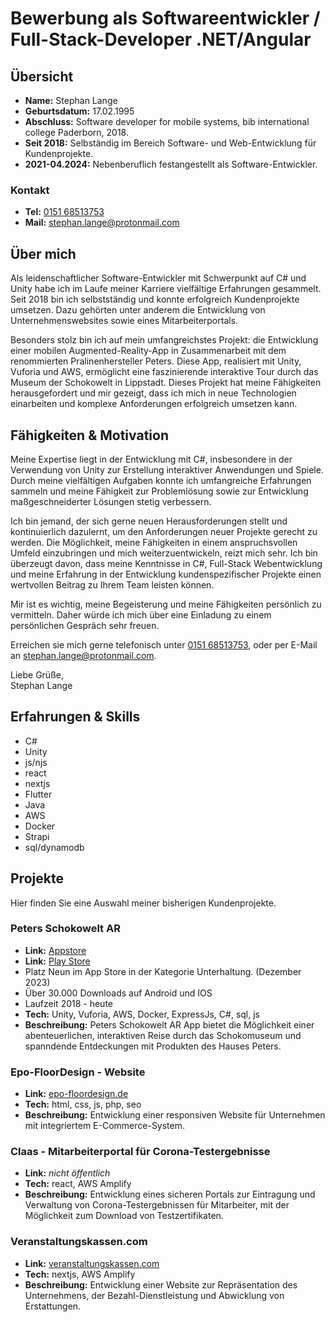 # Bewerbung als Softwareentwickler / Full-Stack-Developer .NET/Angular

## Übersicht

- **Name:** Stephan Lange
- **Geburtsdatum:** 17.02.1995
- **Abschluss:** Software developer for mobile systems, bib international college Paderborn, 2018.
- **Seit 2018:** Selbständig im Bereich Software- und Web-Entwicklung für Kundenprojekte.
- **2021-04.2024:** Nebenberuflich festangestellt als Software-Entwickler.

### Kontakt

- **Tel:** [0151 68513753](tel:015168513753)
- **Mail:** [stephan.lange@protonmail.com](mailto:stephan.lange@protonmail.com])

## Über mich

Als leidenschaftlicher Software-Entwickler mit Schwerpunkt auf C# und Unity habe ich im Laufe meiner Karriere vielfältige Erfahrungen gesammelt. Seit 2018 bin ich selbstständig und konnte erfolgreich Kundenprojekte umsetzen. Dazu gehörten unter anderem die Entwicklung von Unternehmenswebsites sowie eines Mitarbeiterportals.

Besonders stolz bin ich auf mein umfangreichstes Projekt: die Entwicklung einer mobilen Augmented-Reality-App in Zusammenarbeit mit dem renommierten Pralinenhersteller Peters. Diese App, realisiert mit Unity, Vuforia und AWS, ermöglicht eine faszinierende interaktive Tour durch das Museum der Schokowelt in Lippstadt. Dieses Projekt hat meine Fähigkeiten herausgefordert und mir gezeigt, dass ich mich in neue Technologien einarbeiten und komplexe Anforderungen erfolgreich umsetzen kann.

## Fähigkeiten & Motivation

Meine Expertise liegt in der Entwicklung mit C#, insbesondere in der Verwendung von Unity zur Erstellung interaktiver Anwendungen und Spiele. Durch meine vielfältigen Aufgaben konnte ich umfangreiche Erfahrungen sammeln und meine Fähigkeit zur Problemlösung sowie zur Entwicklung maßgeschneiderter Lösungen stetig verbessern.

Ich bin jemand, der sich gerne neuen Herausforderungen stellt und kontinuierlich dazulernt, um den Anforderungen neuer Projekte gerecht zu werden. Die Möglichkeit, meine Fähigkeiten in einem anspruchsvollen Umfeld einzubringen und mich weiterzuentwickeln, reizt mich sehr. Ich bin überzeugt davon, dass meine Kenntnisse in C#, Full-Stack Webentwicklung und meine Erfahrung in der Entwicklung kundenspezifischer Projekte einen wertvollen Beitrag zu Ihrem Team leisten können.

Mir ist es wichtig, meine Begeisterung und meine Fähigkeiten persönlich zu vermitteln. Daher würde ich mich über eine Einladung zu einem persönlichen Gespräch sehr freuen.

Erreichen sie mich gerne telefonisch unter [0151 68513753](tel:015168513753), oder per E-Mail an [stephan.lange@protonmail.com](mailto:stephan.lange@protonmail.com]).

Liebe Grüße,<br>
Stephan Lange

## Erfahrungen & Skills

- C#
- Unity
- js/njs
- react
- nextjs
- Flutter
- Java
- AWS
- Docker
- Strapi
- sql/dynamodb

## Projekte

Hier finden Sie eine Auswahl meiner bisherigen Kundenprojekte.

### Peters Schokowelt AR

- **Link:** [Appstore](https://apps.apple.com/de/app/schokowelt/id1450756486)
- **Link:** [Play Store](https://play.google.com/store/apps/details?id=com.werkzeichen.Schokowelt&hl=de&gl=US&pli=1)
- Platz Neun im App Store in der Kategorie Unterhaltung. (Dezember 2023)
- Über 30.000 Downloads auf Android und IOS
- Laufzeit 2018 - heute
- **Tech:** Unity, Vuforia, AWS, Docker, ExpressJs, C#, sql, js
- **Beschreibung:** Peters Schokowelt AR App bietet die Möglichkeit einer abenteuerlichen, interaktiven Reise durch das Schokomuseum und spanndende Entdeckungen mit Produkten des Hauses Peters.

### Epo-FloorDesign - Website

- **Link:** [epo-floordesign.de](https://epo-floordesign.de)
- **Tech:** html, css, js, php, seo
- **Beschreibung:** Entwicklung einer responsiven Website für Unternehmen mit integriertem E-Commerce-System.

### Claas - Mitarbeiterportal für Corona-Testergebnisse

- **Link:** _nicht öffentlich_
- **Tech:** react, AWS Amplify
- **Beschreibung:** Entwicklung eines sicheren Portals zur Eintragung und Verwaltung von Corona-Testergebnissen für Mitarbeiter, mit der Möglichkeit zum Download von Testzertifikaten.

### Veranstaltungskassen.com

- **Link:** [veranstaltungskassen.com](https://veranstaltungskassen.com)
- **Tech:** nextjs, AWS Amplify
- **Beschreibung:** Entwicklung einer Website zur Repräsentation des Unternehmens, der Bezahl-Dienstleistung und Abwicklung von Erstattungen.
